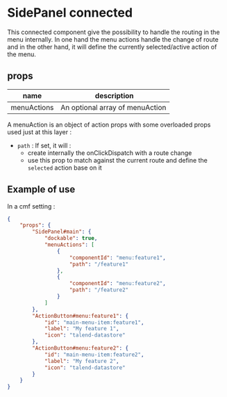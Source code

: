 # SidePanel connected

This connected component give the possibility to handle the routing in the menu internally. In one hand the menu actions handle the change of route and in the other hand, it will define the currently selected/active action of the menu.

## props

| name        |  description                    |
| ----------- | ------------------------------- |
| menuActions | An optional array of menuAction |

A menuAction is an object of action props with some overloaded props used just at this layer :

- `path` : If set, it will :
  - create internally the onClickDispatch with a route change
  - use this prop to match against the current route and define the `selected` action base on it

## Example of use

In a cmf setting :

```json
{
	"props": {
		"SidePanel#main": {
			"dockable": true,
			"menuActions": [
				{
					"componentId": "menu:feature1",
					"path": "/feature1"
				},
				{
					"componentId": "menu:feature2",
					"path": "/feature2"
				}
			]
		},
		"ActionButton#menu:feature1": {
			"id": "main-menu-item:feature1",
			"label": "My feature 1",
			"icon": "talend-datastore"
		},
		"ActionButton#menu:feature2": {
			"id": "main-menu-item:feature2",
			"label": "My feature 2",
			"icon": "talend-datastore"
		}
	}
}
```
